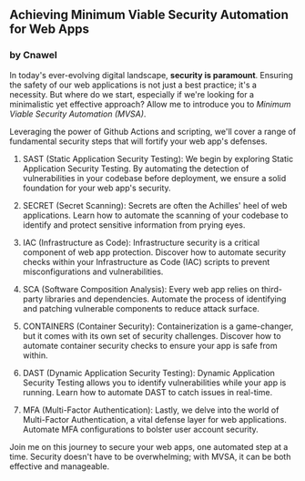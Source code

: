 ## Achieving Minimum Viable Security Automation for Web Apps
### by Cnawel

In today's ever-evolving digital landscape, **security is paramount**. Ensuring the safety of our web applications is not just a best practice; it's a necessity. But where do we start, especially if we're looking for a minimalistic yet effective approach? Allow me to introduce you to *Minimum Viable Security Automation (MVSA)*.

Leveraging the power of Github Actions and scripting, we'll cover a range of fundamental security steps that will fortify your web app's defenses.

1. SAST (Static Application Security Testing):
We begin by exploring Static Application Security Testing. By automating the detection of vulnerabilities in your codebase before deployment, we ensure a solid foundation for your web app's security.

2. SECRET (Secret Scanning):
Secrets are often the Achilles' heel of web applications. Learn how to automate the scanning of your codebase to identify and protect sensitive information from prying eyes.

3. IAC (Infrastructure as Code):
Infrastructure security is a critical component of web app protection. Discover how to automate security checks within your Infrastructure as Code (IAC) scripts to prevent misconfigurations and vulnerabilities.

4. SCA (Software Composition Analysis):
Every web app relies on third-party libraries and dependencies. Automate the process of identifying and patching vulnerable components to reduce attack surface.

5. CONTAINERS (Container Security):
Containerization is a game-changer, but it comes with its own set of security challenges. Discover how to automate container security checks to ensure your app is safe from within.

6. DAST (Dynamic Application Security Testing):
Dynamic Application Security Testing allows you to identify vulnerabilities while your app is running. Learn how to automate DAST to catch issues in real-time.

7. MFA (Multi-Factor Authentication):
Lastly, we delve into the world of Multi-Factor Authentication, a vital defense layer for web applications. Automate MFA configurations to bolster user account security.

Join me on this journey to secure your web apps, one automated step at a time. Security doesn't have to be overwhelming; with MVSA, it can be both effective and manageable.